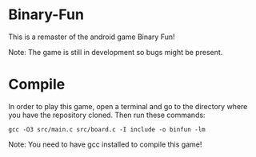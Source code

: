 # Binary-Fun

This is a remaster of the android game Binary Fun!

Note: The game is still in development so bugs might be present.

# Compile

In order to play this game, open a terminal and go to the directory where you have the repository cloned. Then run these commands:

```
gcc -O3 src/main.c src/board.c -I include -o binfun -lm
```

Note: You need to have gcc installed to compile this game!
